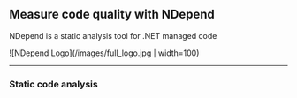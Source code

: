 ## Measure code quality with NDepend

NDepend is a static analysis tool for .NET managed code

![NDepend Logo](/images/full_logo.jpg | width=100)

---

### Static code analysis
